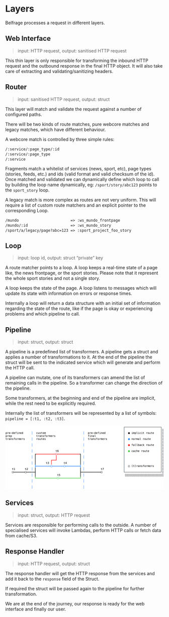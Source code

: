 # Layers

Belfrage processes a request in different layers.

## Web Interface
> input: HTTP request, output: sanitised HTTP request

This thin layer is only responsible for transforming the inbound HTTP request and the outbound response in the final HTTP object. It will also take care of extracting and validating/sanitizing headers.

## Router
> input: sanitised HTTP request, output: struct

This layer will match and validate the request against a number of configured paths. 

There will be two kinds of route matches, pure webcore matches and legacy matches, which have different behaviour.

A webcore match is controlled by three simple rules:

```
/:service/:page_type/:id
/:service/:page_type
/:service
```

Fragments match a whitelist of services (news, sport, etc), page types (stories, feeds, etc.) and ids (valid format and valid checksum of the id). 
Once matched and validated we can dynamically define which loop to call by building the loop name dynamically, eg: `/sport/story/abc123` points to the `sport_story` loop.

A legacy match is more complex as routes are not very uniform. This will require a list of custom route matchers and an explicit pointer to the corresponding Loop.

```
/mundo                       => :ws_mundo_frontpage
/mundo/:id                   => :ws_mundo_story
/sport/a/legacy/page?abc=123 => :sport_project_foo_story
```

## Loop
> input: loop id, output: struct “private” key

A route matcher points to a loop. A loop keeps a real-time state of a page like, the news frontpage, or the sport stories. Please note that it represent the whole sport stories and not a single story.

A loop keeps the state of the page. A loop listens to messages which will update its state with information on errors or response times. 

Internally a loop will return a data structure with an initial set of information regarding the state of the route, like if the page is okay or experiencing problems and which pipeline to call.

## Pipeline
> input: struct, output: struct

A pipeline is a predefined list of transformers.
A pipeline gets a struct and applies a number of transformations to it. At the end of the pipeline the struct will be sent to the indicated service which will generate and perform the HTTP call.

A pipeline can mutate, one of its transformers can amend the list of remaining calls in the pipeline. So a transformer can change the direction of the pipeline.

Some transformers, at the beginning and end of the pipeline are implicit, while the rest need to be explicitly required.

Internally the list of transformers will be represented by a list of symbols:
 `pipeline = [:t1, :t2, :t3]`.

![alt text](./pipeline.png "Pipeline")


## Services
> input: struct, output: HTTP request

Services are responsible for performing calls to the outside. 
A number of specialised services will invoke Lambdas, perform HTTP calls or fetch data from cache/S3.

## Response Handler
> input: HTTP request, output: struct

The response handler will get the HTTP response from the services and add it back to the `response` field of the Struct.

If required the struct will be passed again to the pipeline for further transformation.

We are at the end of the journey, our response is ready for the web interface and finally our user.
